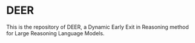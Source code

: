 # DEER
This is the repository of DEER, a Dynamic Early Exit in Reasoning method for Large Reasoning Language Models.
